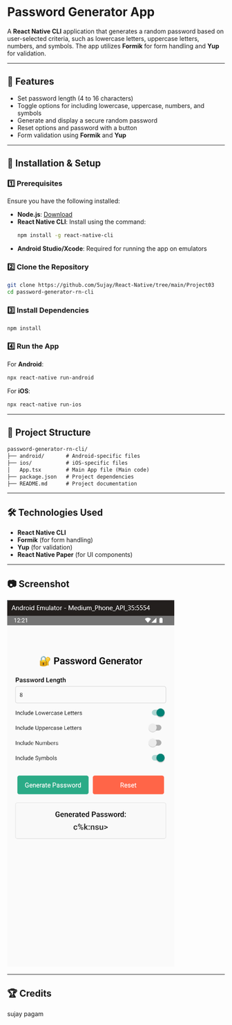 # Password Generator App

A **React Native CLI** application that generates a random password based on user-selected criteria, such as lowercase letters, uppercase letters, numbers, and symbols. The app utilizes **Formik** for form handling and **Yup** for validation.

---

## 📌 Features
- Set password length (4 to 16 characters)
- Toggle options for including lowercase, uppercase, numbers, and symbols
- Generate and display a secure random password
- Reset options and password with a button
- Form validation using **Formik** and **Yup**

---

## 📲 Installation & Setup

### 1️⃣ Prerequisites
Ensure you have the following installed:
- **Node.js**: [Download](https://nodejs.org/)
- **React Native CLI**: Install using the command:
  ```sh
  npm install -g react-native-cli
  ```
- **Android Studio/Xcode**: Required for running the app on emulators

### 2️⃣ Clone the Repository
```sh
git clone https://github.com/5ujay/React-Native/tree/main/Project03
cd password-generator-rn-cli
```

### 3️⃣ Install Dependencies
```sh
npm install
```

### 4️⃣ Run the App
For **Android**:
```sh
npx react-native run-android
```
For **iOS**:
```sh
npx react-native run-ios
```

---

## 📂 Project Structure
```
password-generator-rn-cli/
├── android/       # Android-specific files
├── ios/           # iOS-specific files
│   App.tsx        # Main App file (Main code)
├── package.json   # Project dependencies
├── README.md      # Project documentation
```

---

## 🛠️ Technologies Used
- **React Native CLI**
- **Formik** (for form handling)
- **Yup** (for validation)
- **React Native Paper** (for UI components)

---

## 📷 Screenshot
![Password Generator](./project03output.png)

---

## 🏆 Credits
sujay pagam

